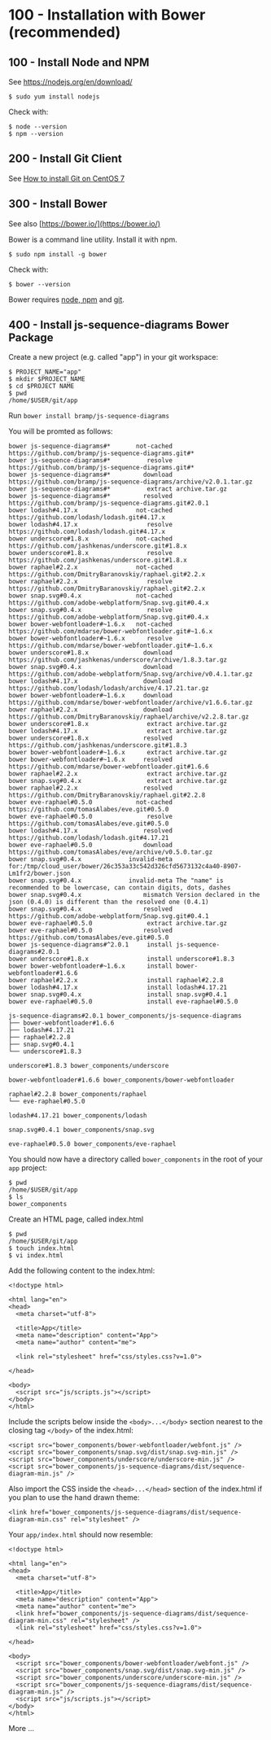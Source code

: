 # 100 - Installation with Bower (recommended)

## 100 - Install Node and NPM

See https://nodejs.org/en/download/

```$ sudo yum install nodejs```

Check with:

```
$ node --version
$ npm --version
```

## 200 - Install Git Client

See [How to install Git on CentOS 7](https://github.com/vanHeemstraSystems/how-to-install-git-on-centos-7)

## 300 - Install Bower

See also [https://bower.io/](https://bower.io/)

Bower is a command line utility. Install it with npm.

```$ sudo npm install -g bower```

Check with:

```$ bower --version```

Bower requires [node, npm](http://nodejs.org/) and [git](http://git-scm.org/).

## 400 - Install js-sequence-diagrams Bower Package

Create a new project (e.g. called "app") in your git workspace:

```
$ PROJECT_NAME="app"
$ mkdir $PROJECT_NAME
$ cd $PROJECT NAME
$ pwd
/home/$USER/git/app
```

Run ```bower install bramp/js-sequence-diagrams``` 

You will be promted as follows:

```
bower js-sequence-diagrams#*       not-cached https://github.com/bramp/js-sequence-diagrams.git#*
bower js-sequence-diagrams#*          resolve https://github.com/bramp/js-sequence-diagrams.git#*
bower js-sequence-diagrams#*         download https://github.com/bramp/js-sequence-diagrams/archive/v2.0.1.tar.gz
bower js-sequence-diagrams#*          extract archive.tar.gz
bower js-sequence-diagrams#*         resolved https://github.com/bramp/js-sequence-diagrams.git#2.0.1
bower lodash#4.17.x                not-cached https://github.com/lodash/lodash.git#4.17.x
bower lodash#4.17.x                   resolve https://github.com/lodash/lodash.git#4.17.x
bower underscore#1.8.x             not-cached https://github.com/jashkenas/underscore.git#1.8.x
bower underscore#1.8.x                resolve https://github.com/jashkenas/underscore.git#1.8.x
bower raphael#2.2.x                not-cached https://github.com/DmitryBaranovskiy/raphael.git#2.2.x
bower raphael#2.2.x                   resolve https://github.com/DmitryBaranovskiy/raphael.git#2.2.x
bower snap.svg#0.4.x               not-cached https://github.com/adobe-webplatform/Snap.svg.git#0.4.x
bower snap.svg#0.4.x                  resolve https://github.com/adobe-webplatform/Snap.svg.git#0.4.x
bower bower-webfontloader#~1.6.x   not-cached https://github.com/mdarse/bower-webfontloader.git#~1.6.x
bower bower-webfontloader#~1.6.x      resolve https://github.com/mdarse/bower-webfontloader.git#~1.6.x
bower underscore#1.8.x               download https://github.com/jashkenas/underscore/archive/1.8.3.tar.gz
bower snap.svg#0.4.x                 download https://github.com/adobe-webplatform/Snap.svg/archive/v0.4.1.tar.gz
bower lodash#4.17.x                  download https://github.com/lodash/lodash/archive/4.17.21.tar.gz
bower bower-webfontloader#~1.6.x     download https://github.com/mdarse/bower-webfontloader/archive/v1.6.6.tar.gz
bower raphael#2.2.x                  download https://github.com/DmitryBaranovskiy/raphael/archive/v2.2.8.tar.gz
bower underscore#1.8.x                extract archive.tar.gz
bower lodash#4.17.x                   extract archive.tar.gz
bower underscore#1.8.x               resolved https://github.com/jashkenas/underscore.git#1.8.3
bower bower-webfontloader#~1.6.x      extract archive.tar.gz
bower bower-webfontloader#~1.6.x     resolved https://github.com/mdarse/bower-webfontloader.git#1.6.6
bower raphael#2.2.x                   extract archive.tar.gz
bower snap.svg#0.4.x                  extract archive.tar.gz
bower raphael#2.2.x                  resolved https://github.com/DmitryBaranovskiy/raphael.git#2.2.8
bower eve-raphael#0.5.0            not-cached https://github.com/tomasAlabes/eve.git#0.5.0
bower eve-raphael#0.5.0               resolve https://github.com/tomasAlabes/eve.git#0.5.0
bower lodash#4.17.x                  resolved https://github.com/lodash/lodash.git#4.17.21
bower eve-raphael#0.5.0              download https://github.com/tomasAlabes/eve/archive/v0.5.0.tar.gz
bower snap.svg#0.4.x             invalid-meta for:/tmp/cloud_user/bower/26c353a33c542d326cfd5673132c4a40-8907-Lm1fr2/bower.json
bower snap.svg#0.4.x             invalid-meta The "name" is recommended to be lowercase, can contain digits, dots, dashes
bower snap.svg#0.4.x                 mismatch Version declared in the json (0.4.0) is different than the resolved one (0.4.1)
bower snap.svg#0.4.x                 resolved https://github.com/adobe-webplatform/Snap.svg.git#0.4.1
bower eve-raphael#0.5.0               extract archive.tar.gz
bower eve-raphael#0.5.0              resolved https://github.com/tomasAlabes/eve.git#0.5.0
bower js-sequence-diagrams#^2.0.1     install js-sequence-diagrams#2.0.1
bower underscore#1.8.x                install underscore#1.8.3
bower bower-webfontloader#~1.6.x      install bower-webfontloader#1.6.6
bower raphael#2.2.x                   install raphael#2.2.8
bower lodash#4.17.x                   install lodash#4.17.21
bower snap.svg#0.4.x                  install snap.svg#0.4.1
bower eve-raphael#0.5.0               install eve-raphael#0.5.0

js-sequence-diagrams#2.0.1 bower_components/js-sequence-diagrams
├── bower-webfontloader#1.6.6
├── lodash#4.17.21
├── raphael#2.2.8
├── snap.svg#0.4.1
└── underscore#1.8.3

underscore#1.8.3 bower_components/underscore

bower-webfontloader#1.6.6 bower_components/bower-webfontloader

raphael#2.2.8 bower_components/raphael
└── eve-raphael#0.5.0

lodash#4.17.21 bower_components/lodash

snap.svg#0.4.1 bower_components/snap.svg

eve-raphael#0.5.0 bower_components/eve-raphael
```

You should now have a directory called ```bower_components``` in the root of your ```app``` project:

```
$ pwd
/home/$USER/git/app
$ ls 
bower_components
```

Create an HTML page, called index.html

```
$ pwd
/home/$USER/git/app
$ touch index.html
$ vi index.html
```

Add the following content to the index.html:

```
<!doctype html>

<html lang="en">
<head>
  <meta charset="utf-8">

  <title>App</title>
  <meta name="description" content="App">
  <meta name="author" content="me">

  <link rel="stylesheet" href="css/styles.css?v=1.0">

</head>

<body>
  <script src="js/scripts.js"></script>
</body>
</html>
```

Include the scripts below inside the ```<body>...</body>``` section nearest to the closing tag ```</body>``` of the index.html:

```
<script src="bower_components/bower-webfontloader/webfont.js" />
<script src="bower_components/snap.svg/dist/snap.svg-min.js" />
<script src="bower_components/underscore/underscore-min.js" />
<script src="bower_components/js-sequence-diagrams/dist/sequence-diagram-min.js" />
```

Also import the CSS inside the ```<head>...</head>``` section of the index.html if you plan to use the hand drawn theme:

```
<link href="bower_components/js-sequence-diagrams/dist/sequence-diagram-min.css" rel="stylesheet" />
```

Your ```app/index.html``` should now resemble:

```
<!doctype html>

<html lang="en">
<head>
  <meta charset="utf-8">

  <title>App</title>
  <meta name="description" content="App">
  <meta name="author" content="me">
  <link href="bower_components/js-sequence-diagrams/dist/sequence-diagram-min.css" rel="stylesheet" />
  <link rel="stylesheet" href="css/styles.css?v=1.0">

</head>

<body>
  <script src="bower_components/bower-webfontloader/webfont.js" />
  <script src="bower_components/snap.svg/dist/snap.svg-min.js" />
  <script src="bower_components/underscore/underscore-min.js" />
  <script src="bower_components/js-sequence-diagrams/dist/sequence-diagram-min.js" />
  <script src="js/scripts.js"></script>
</body>
</html>
```

More ...
